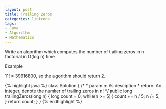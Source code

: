 ```yaml
---
layout: post
title: Trailing Zeros
categories: lintcode
tags:
- Java
- Algorithm
- Mathematics
---
```


Write an algorithm which computes the number of trailing zeros in n factorial in O(log n) time.

Example

11! = 39916800, so the algorithm should return 2.

{% highlight java %}
class Solution {
    /*
     * param n: As desciption
     * return: An integer, denote the number of trailing zeros in n!
     */
    public long trailingZeros(long n) {
        long count = 0;
        while(n >= 5) {
            count += n / 5;
            n /= 5;
        }
        return count;
    }
}
{% endhighlight %}